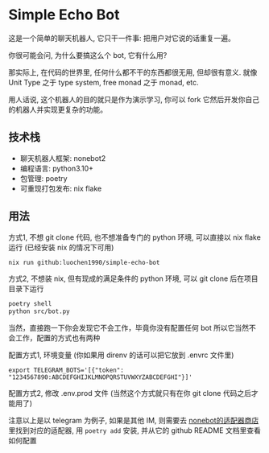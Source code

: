 Simple Echo Bot
===============

这是一个简单的聊天机器人, 它只干一件事: 把用户对它说的话重复一遍。

你很可能会问, 为什么要搞这么个 bot, 它有什么用?

那实际上, 在代码的世界里, 任何什么都不干的东西都很无用, 但却很有意义. 就像 Unit Type 之于 type system, free monad 之于 monad, etc.

用人话说, 这个机器人的目的就只是作为演示学习, 你可以 fork 它然后开发你自己的机器人并实现更复杂的功能。

技术栈
-----

- 聊天机器人框架: nonebot2
- 编程语言: python3.10+
- 包管理: poetry
- 可重现打包发布: nix flake

用法
----

方式1, 不想 git clone 代码, 也不想准备专门的 python 环境, 可以直接以 nix flake 运行 (已经安装 nix 的情况下可用)

```bash
nix run github:luochen1990/simple-echo-bot
```

方式2, 不想装 nix, 但有现成的满足条件的 python 环境, 可以 git clone 后在项目目录下运行

```bash
poetry shell
python src/bot.py
```

当然，直接跑一下你会发现它不会工作，毕竟你没有配置任何 bot 所以它当然不会工作，配置的方式也有两种

配置方式1, 环境变量 (你如果用 direnv 的话可以把它放到 .envrc 文件里)

```
export TELEGRAM_BOTS='[{"token": "1234567890:ABCDEFGHIJKLMNOPQRSTUVWXYZABCDEFGHI"}]'
```

配置方式2, 修改 .env.prod 文件 (当然这个方式就只有在你 git clone 代码之后才能用了)

注意以上是以 telegram 为例子, 如果是其他 IM, 则需要去 [nonebot的适配器商店](https://nonebot.dev/store/adapters) 里找到对应的适配器, 用 `poetry add` 安装, 并从它的 github README 文档里查看如何配置
